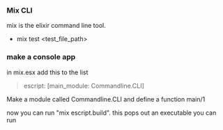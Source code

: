 ---
---

### Mix CLI

mix is the elixir command line tool.

* mix test <test_file_path>


### make a console app

in mix.esx add this to the list

> escript: [main_module: Commandline.CLI]

Make a module called Commandline.CLI and define a function main/1

now you can run "mix escript.build". this pops out an executable you can run